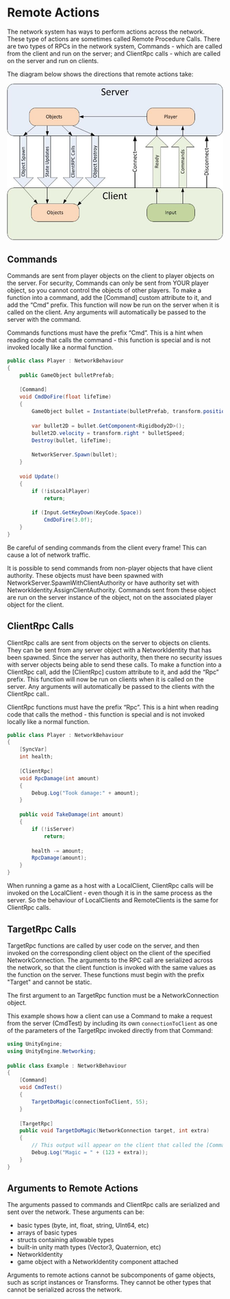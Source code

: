 # Remote Actions

The network system has ways to perform actions across the network. These type of actions are sometimes called Remote Procedure Calls. There are two types of RPCs in the network system, Commands - which are called from the client and run on the server; and ClientRpc calls - which are called on the server and run on clients.

The diagram below shows the directions that remote actions take:

![Data Flow Graph](UNetDirections.jpg)

## Commands

Commands are sent from player objects on the client to player objects on the server. For security, Commands can only be sent from YOUR player object, so you cannot control the objects of other players. To make a function into a command, add the [Command] custom attribute to it, and add the “Cmd” prefix. This function will now be run on the server when it is called on the client. Any arguments will automatically be passed to the server with the command.

Commands functions must have the prefix “Cmd”. This is a hint when reading code that calls the command - this function is special and is not invoked locally like a normal function.

```cs
public class Player : NetworkBehaviour
{
    public GameObject bulletPrefab;

    [Command]
    void CmdDoFire(float lifeTime)
    {
        GameObject bullet = Instantiate(bulletPrefab, transform.position + transform.right, Quaternion.identity);
            
        var bullet2D = bullet.GetComponent<Rigidbody2D>();
        bullet2D.velocity = transform.right * bulletSpeed;
        Destroy(bullet, lifeTime);

        NetworkServer.Spawn(bullet);
    }

    void Update()
    {
        if (!isLocalPlayer)
            return;

        if (Input.GetKeyDown(KeyCode.Space))
            CmdDoFire(3.0f);
    }
}
```

Be careful of sending commands from the client every frame! This can cause a lot of network traffic.

It is possible to send commands from non-player objects that have client authority. These objects must have been spawned with NetworkServer.SpawnWithClientAuthority or have authority set with NetworkIdentity.AssignClientAuthority. Commands sent from these object are run on the server instance of the object, not on the associated player object for the client.

## ClientRpc Calls

ClientRpc calls are sent from objects on the server to objects on clients. They can be sent from any server object with a NetworkIdentity that has been spawned. Since the server has authority, then there no security issues with server objects being able to send these calls. To make a function into a ClientRpc call, add the [ClientRpc] custom attribute to it, and add the “Rpc” prefix. This function will now be run on clients when it is called on the server. Any arguments will automatically be passed to the clients with the ClientRpc call..

ClientRpc functions must have the prefix “Rpc”. This is a hint when reading code that calls the method - this function is special and is not invoked locally like a normal function.

```cs
public class Player : NetworkBehaviour
{
    [SyncVar]
    int health;

    [ClientRpc]
    void RpcDamage(int amount)
    {
        Debug.Log("Took damage:" + amount);
    }

    public void TakeDamage(int amount)
    {
        if (!isServer)
            return;

        health -= amount;
        RpcDamage(amount);
    }
}
```

When running a game as a host with a LocalClient, ClientRpc calls will be invoked on the LocalClient - even though it is in the same process as the server. So the behaviour of LocalClients and RemoteClients is the same for ClientRpc calls.

## TargetRpc Calls

TargetRpc functions are called by user code on the server, and then invoked on the corresponding client object on the client of the specified NetworkConnection. The arguments to the RPC call are serialized across the network, so that the client function is invoked with the same values as the function on the server. These functions must begin with the prefix "Target" and cannot be static.

The first argument to an TargetRpc function must be a NetworkConnection object.

This example shows how a client can use a Command to make a request from the server (CmdTest) by including its own `connectionToClient` as one of the parameters of the TargetRpc invoked directly from that Command:

```cs
using UnityEngine;
using UnityEngine.Networking;

public class Example : NetworkBehaviour
{
    [Command]
    void CmdTest()
    {
        TargetDoMagic(connectionToClient, 55);
    }

    [TargetRpc]
    public void TargetDoMagic(NetworkConnection target, int extra)
    {
        // This output will appear on the client that called the [Command] above
        Debug.Log("Magic = " + (123 + extra));
    }
}
```

## Arguments to Remote Actions

The arguments passed to commands and ClientRpc calls are serialized and sent over the network. These arguments can be:

-   basic types (byte, int, float, string, UInt64, etc)
-   arrays of basic types
-   structs containing allowable types
-   built-in unity math types (Vector3, Quaternion, etc)
-   NetworkIdentity
-   game object with a NetworkIdentity component attached

Arguments to remote actions cannot be subcomponents of game objects, such as script instances or Transforms. They cannot be other types that cannot be serialized across the network.
